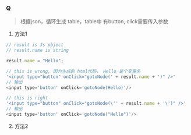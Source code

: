 ### Q
> 根据json，循环生成 table，table中 有button, click需要传入参数

1. 方法1
```js
// result is Js object
// result.name is string

result.name = "Hello";

// this is wrong, 因为生成的 html代码， Hello 是个变量名
'<input type="button" onClick="gotoNode(' + result.name + ')" />'
// 输出
<input type='button' onClick='gotoNode(Hello)'/>

// this is right
'<input type="button" onClick="gotoNode(\'' + result.name + '\')" />'
// 输出
<input type='button' onClick='gotoNode("Hello")'/>
```

2. 方法2

